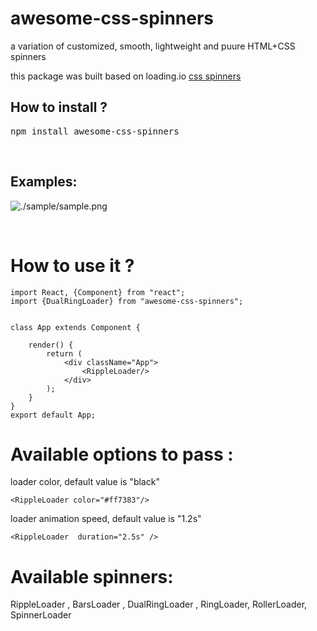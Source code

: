 # awesome-css-spinners
a variation of customized, smooth, lightweight and puure HTML+CSS spinners

this package was built based on loading.io [css spinners](https://github.com/loadingio/css-spinner)
<h2>How to install ?</h2> 
<pre>
npm install awesome-css-spinners
</pre>

<br />

<h2>Examples:</h2>

![./sample/sample.png](https://imgur.com/7McQMqn)

<br />

<h1>How to use it ? </h1>

```
import React, {Component} from "react";
import {DualRingLoader} from "awesome-css-spinners";


class App extends Component {

	render() {
        return (
            <div className="App">            
                <RippleLoader/>
            </div>
        );
    }
}
export default App;
```

<h1>Available options to pass :</h1>

loader color, default value is "black"

```
<RippleLoader color="#ff7383"/> 
```

loader animation speed, default value is "1.2s" 

```
<RippleLoader  duration="2.5s" />
```

<h1>Available spinners:</h1>
RippleLoader , BarsLoader , DualRingLoader , RingLoader, RollerLoader, SpinnerLoader







